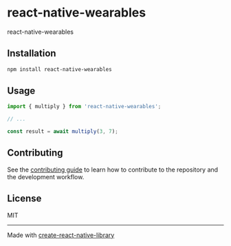 # react-native-wearables

react-native-wearables

## Installation

```sh
npm install react-native-wearables
```

## Usage


```js
import { multiply } from 'react-native-wearables';

// ...

const result = await multiply(3, 7);
```


## Contributing

See the [contributing guide](CONTRIBUTING.md) to learn how to contribute to the repository and the development workflow.

## License

MIT

---

Made with [create-react-native-library](https://github.com/callstack/react-native-builder-bob)
